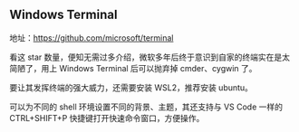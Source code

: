 
## Windows Terminal 

地址：https://github.com/microsoft/terminal

看这 star 数量，便知无需过多介绍，微软多年后终于意识到自家的终端实在是太简陋了，用上 Windows Terminal 后可以抛弃掉 cmder、cygwin 了。

要让其发挥终端的强大威力，还需要安装 WSL2，推荐安装 ubuntu。

可以为不同的 shell 环境设置不同的背景、主题，其还支持与 VS Code 一样的 CTRL+SHIFT+P 快捷键打开快速命令窗口，方便操作。
